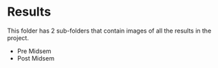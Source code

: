 # Results
This folder has 2 sub-folders that contain images of all the results in the project. 
- Pre Midsem
- Post Midsem 